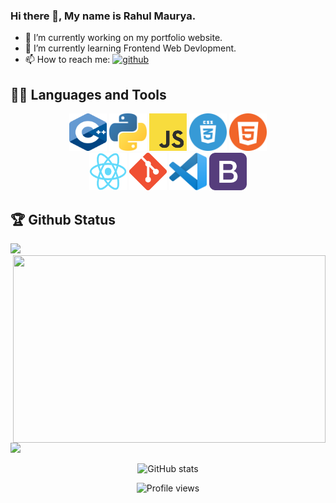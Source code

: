### Hi there 👋, My name is Rahul Maurya.

- 🔭 I’m currently working on my portfolio website.
- 🌱 I’m currently learning Frontend Web Devlopment.
- 📫 How to reach me: [<img src='https://cdn.jsdelivr.net/npm/simple-icons@3.0.1/icons/github.svg' alt='github' height='40'>](https://github.com/CodeBlooded-RahulMaurya)  



## 👨‍💻 Languages and Tools

<div align="center">
  
<img src="https://github.com/CodeBlooded-RahulMaurya/CodeBlooded-RahulMaurya/blob/main/logos/c++.png?raw=true" height="60" width="60">
<img src="https://github.com/CodeBlooded-RahulMaurya/CodeBlooded-RahulMaurya/blob/main/logos/python.png?raw=true" height="60" width="60">
<img src="https://github.com/CodeBlooded-RahulMaurya/CodeBlooded-RahulMaurya/blob/main/logos/JS.png?raw=true" height="60" width="60">
<!-- <img src="https://github.com/CodeBlooded-RahulMaurya/CodeBlooded-RahulMaurya/blob/main/logos/node-js-1174925.png" height="60" width="60"> -->
<img src="https://github.com/CodeBlooded-RahulMaurya/CodeBlooded-RahulMaurya/blob/main/logos/css.png?raw=true" height="60" width="60">
<img src="https://github.com/CodeBlooded-RahulMaurya/CodeBlooded-RahulMaurya/blob/main/logos/html.png?raw=true" height="60" width="60">

<br>

<img src="https://github.com/CodeBlooded-RahulMaurya/CodeBlooded-RahulMaurya/blob/main/logos/react.png?raw=true" height="60" width="60">
<img src="https://github.com/CodeBlooded-RahulMaurya/CodeBlooded-RahulMaurya/blob/main/logos/git.png?raw=true" height="60" width="60">
<img src="https://github.com/CodeBlooded-RahulMaurya/CodeBlooded-RahulMaurya/blob/main/logos/vs.png?raw=true" height="60" width="60">
<img src="https://github.com/CodeBlooded-RahulMaurya/CodeBlooded-RahulMaurya/blob/main/logos/bootstrap.png?raw=true" height="60" width="60">
</div>


## 🏆 Github Status

<p align="left">
<img height="300px" src="https://github-readme-stats.vercel.app/api/top-langs/?username=CodeBlooded-RahulMaurya&theme=synthwave">
<img align="right" height="300px" width="500px" src="https://github-readme-streak-stats.herokuapp.com/?user=CodeBlooded-RahulMaurya&theme=synthwave">
</p>
<img src="https://activity-graph.herokuapp.com/graph?username=CodeBlooded-RahulMaurya&bg_color=2B213A&color=E5289E&line=DA5B0B&point=E1E8EB">
<div align="center">

![GitHub stats](https://github-readme-stats.vercel.app/api?username=CodeBlooded-RahulMaurya&show_icons=true&theme=synthwave)  


![Profile views](https://gpvc.arturio.dev/CodeBlooded-RahulMaurya)  
